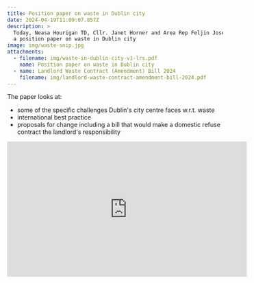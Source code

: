 ```yaml
---
title: Position paper on waste in Dublin city
date: 2024-04-19T11:09:07.857Z
description: >
  Today, Neasa Hourigan TD, Cllr. Janet Horner and Area Rep Feljin Jose launched
  a position paper on waste in Dublin city
image: img/waste-snip.jpg
attachments:
  - filename: img/waste-in-dublin-city-v1-lrs.pdf
    name: Position paper on waste in Dublin city
  - name: Landlord Waste Contract (Amendment) Bill 2024
    filename: img/landlord-waste-contract-amendment-bill-2024.pdf
---
```

The paper looks at:
* some of the specific challenges Dublin's city centre faces w.r.t. waste
* international best practice
* proposals for change including a bill that would make a domestic refuse contract the landlord's responsibility

<iframe width="560" height="315" src="https://www.youtube.com/embed/9S3vVTuQXm4?si=qAUdGzp-dqdbgTps" title="YouTube video player" frameborder="0" allow="accelerometer; autoplay; clipboard-write; encrypted-media; gyroscope; picture-in-picture; web-share" referrerpolicy="strict-origin-when-cross-origin" allowfullscreen></iframe>

